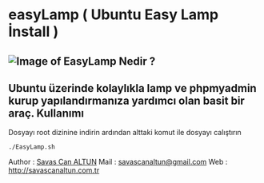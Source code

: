 easyLamp ( Ubuntu Easy Lamp İnstall ) 
====================
![Image of EasyLamp](http://savascanaltun.com.tr/wp-content/uploads/2014/11/easyLamp-300x190.png)
Nedir ? 
---------------------
Ubuntu üzerinde kolaylıkla lamp ve phpmyadmin kurup yapılandırmanıza yardımcı olan basit bir araç.
Kullanımı
---------------------
Dosyayı root dizinine indirin ardından alttaki komut ile dosyayı calıştırın
```
./EasyLamp.sh
```
Author : [Savas Can ALTUN](http://savascanaltun.com.tr/)
Mail : savascanaltun@gmail.com
Web : http://savascanaltun.com.tr
